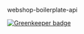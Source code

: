 webshop-boilerplate-api


[![Greenkeeper badge](https://badges.greenkeeper.io/mscoobby/webshop-boilerplate-api.svg)](https://greenkeeper.io/)